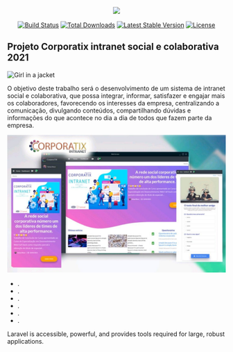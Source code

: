 <p align="center"><img src="https://res.cloudinary.com/dtfbvvkyp/image/upload/v1566331377/laravel-logolockup-cmyk-red.svg" width="400"></p>

<p align="center">
<a href="https://travis-ci.org/laravel/framework"><img src="https://travis-ci.org/laravel/framework.svg" alt="Build Status"></a>
<a href="https://packagist.org/packages/laravel/framework"><img src="https://poser.pugx.org/laravel/framework/d/total.svg" alt="Total Downloads"></a>
<a href="https://packagist.org/packages/laravel/framework"><img src="https://poser.pugx.org/laravel/framework/v/stable.svg" alt="Latest Stable Version"></a>
<a href="https://packagist.org/packages/laravel/framework"><img src="https://poser.pugx.org/laravel/framework/license.svg" alt="License"></a>
</p>

## Projeto Corporatix intranet social e colaborativa 2021

<img align="center" src="https://corporatix.com.br/logo/img/logo250x62.png" alt="Girl in a jacket" width="250" height="62">

O objetivo deste trabalho será o desenvolvimento de um sistema de intranet social e colaborativa, que possa integrar, informar, satisfazer e engajar mais os colaboradores, favorecendo os interesses da empresa, centralizando a comunicação, divulgando conteúdos, compartilhando dúvidas e informações do que acontece no dia a dia de todos que fazem parte da empresa.

<img src="bg.jpg" alt="corporatix banner" style="text-align: center;">

- [](#).
- [](#).
- [](#).
- [](#).
- [](#).
- [](#).

Laravel is accessible, powerful, and provides tools required for large, robust applications.



